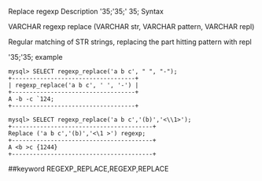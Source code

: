 Replace regexp
Description
'35;'35;' 35; Syntax

VARCHAR regexp replace (VARCHAR str, VARCHAR pattern, VARCHAR repl)


Regular matching of STR strings, replacing the part hitting pattern with repl

'35;'35; example

```
mysql> SELECT regexp_replace('a b c', " ", "-");
+-----------------------------------+
| regexp_replace('a b c', ' ', '-') |
+-----------------------------------+
A -b -c `124;
+-----------------------------------+

mysql> SELECT regexp_replace('a b c','(b)','<\\1>');
+----------------------------------------+
Replace ('a b c','(b)','<\1 >') regexp;
+----------------------------------------+
A <b >c {1244}
+----------------------------------------+
```
##keyword
REGEXP_REPLACE,REGEXP,REPLACE
